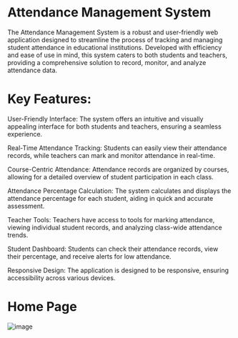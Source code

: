 ﻿# Attendance Management System

The Attendance Management System is a robust and user-friendly web application designed to streamline the process of tracking and managing student attendance in educational institutions. Developed with efficiency and ease of use in mind, this system caters to both students and teachers, providing a comprehensive solution to record, monitor, and analyze attendance data.

# Key Features:

User-Friendly Interface: The system offers an intuitive and visually appealing interface for both students and teachers, ensuring a seamless experience.

Real-Time Attendance Tracking: Students can easily view their attendance records, while teachers can mark and monitor attendance in real-time.

Course-Centric Attendance: Attendance records are organized by courses, allowing for a detailed overview of student participation in each class.

Attendance Percentage Calculation: The system calculates and displays the attendance percentage for each student, aiding in quick and accurate assessment.

Teacher Tools: Teachers have access to tools for marking attendance, viewing individual student records, and analyzing class-wide attendance trends.

Student Dashboard: Students can check their attendance records, view their percentage, and receive alerts for low attendance.

Responsive Design: The application is designed to be responsive, ensuring accessibility across various devices.

# Home Page
![image](https://github.com/skmotamarri2000/Attendance-Management/assets/144952861/a51a7d4e-5d0a-436b-99c7-156d2c680b0a)



